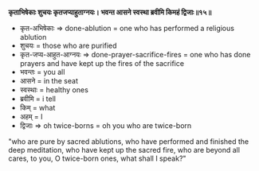 **कृताभिषेकाः शुचयः कृतजप्याहुताग्नयः। भवन्त आसने स्वस्था ब्रवीमि किमहं द्विजाः॥१५॥**

-   कृत-अभिषेकाः => done-ablution = one who has performed a religious ablution
-   शुचयः = those who are purified
-   कृत-जप्य-आहुत-आग्नयः => done-prayer-sacrifice-fires = one who has done prayers and have kept up the fires of the sacrifice
-   भवन्तः = you all
-   आसने = in the seat
-   स्वस्थाः = healthy ones
-   ब्रवीमि = i tell
-   किम् = what
-   अहम् = I
-   द्विजाः => oh twice-borns = oh you who are twice-born

"who are pure by sacred ablutions, who have performed and finished the deep meditation, who have kept up the sacred fire, who are beyond all cares, to you, O twice-born ones, what shall I speak?"